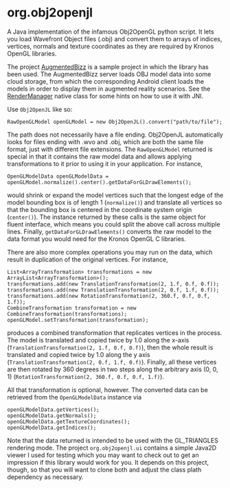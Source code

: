 org.obj2openjl
==============

A Java implementation of the infamous Obj2OpenGL python script. It lets you load Wavefront Object files (.obj) and convert them to arrays of indices, vertices, normals and texture coordinates as they are required by Kronos OpenGL libraries.

The project [AugmentedBizz](https://github.com/Vladee/com.server.AugmentedBizz) is a sample project in which the library has been used. The AugmentedBizz server loads OBJ model data into some cloud storage, from which the corresponding Android client loads the models in order to display them in augmented reality scenarios. See the [RenderManager](https://github.com/Vladee/com.client.AugmentedBizz/blob/master/AugmentedBizzClient/jni/renderer/RenderManager.cpp) native class for some hints on how to use it with JNI.


Use ``Obj2OpenJL`` like so:

```
RawOpenGLModel openGLModel = new Obj2OpenJL().convert("path/to/file");
```

The path does not necessarily have a file ending. Obj2OpenJL automatically looks for files ending with .wvo and .obj, which are both the same file format, just with different file extensions. The ``RawOpenGLModel`` returned is special in that it contains the raw model data and allows applying transformations to it prior to using it in your application. For instance,

```
OpenGLModelData openGLModelData = openGLModel.normalize().center().getDataForGLDrawElements();
```

would shrink or expand the model vertices such that the longest edge of the model bounding box is of length 1 (``normalize()``) and translate all vertices so that the bounding box is centered in the coordinate system origin (``center()``). The instance returned by these calls is the same object for fluent interface, which means you could split the above call across multiple lines. Finally, ``getDataForGLDrawElements()`` converts the raw model to the data format you would need for the Kronos OpenGL C libraries.

There are also more complex operations you may run on the data, which result in duplication of the original vertices. For instance,

```
List<ArrayTransformation> transformations = new ArrayList<ArrayTransformation>();
transformations.add(new TranslationTransformation(2, 1.f, 0.f, 0.f));
transformations.add(new TranslationTransformation(2, 0.f, 1.f, 0.f));
transformations.add(new RotationTransformation(2, 360.f, 0.f, 0.f, 1.f));
CombineTransformation transformation = new CombineTransformation(transformations);
openGLModel.setTransformation(transformation);
```

produces a combined transformation that replicates vertices in the process. The model is translated and copied twice by 1.0 along the x-axis (``TranslationTransformation(2, 1.f, 0.f, 0.f)``), then the whole result is translated and copied twice by 1.0 along the y axis (``TranslationTransformation(2, 0.f, 1.f, 0.f)``). Finally, all these vertices are then rotated by 360 degrees in two steps along the arbitrary axis (0, 0, 1) (``RotationTransformation(2, 360.f, 0.f, 0.f, 1.f)``).

All that transformation is optional, however. The converted data can be retrieved from the ``OpenGLModelData`` instance via

```
openGLModelData.getVertices();
openGLModelData.getNormals();
openGLModelData.getTextureCoordinates();
openGLModelData.getIndices();
```

Note that the data returned is intended to be used with the GL_TRIANGLES rendering mode. The project ``org.obj2openjl.ui`` contains a simple Java2D viewer I used for testing which you may want to check out to get an impression if this library would work for you. It depends on this project, though, so that you will want to clone both and adjust the class plath dependency as necessary.
